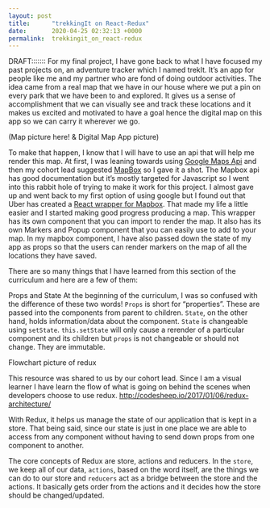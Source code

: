 ```yaml
---
layout: post
title:      "trekkingIt on React-Redux"
date:       2020-04-25 02:32:13 +0000
permalink:  trekkingit_on_react-redux
---
```



DRAFT::::::: For my final project, I have gone back to what I have focused my past projects on, an adventure tracker which I named trekIt. It’s an app for people like me and my partner who are fond of doing outdoor activities. The idea came from a real map that we have in our house where we put a pin on every park that we have been to and explored. It gives us a sense of accomplishment that we can visually see and track these locations and it makes us excited and motivated to have a goal hence the digital map on this app so we can carry it wherever we go.

(Map picture here! & Digital Map App picture)

To make that happen, I know that I will have to use an api that will help me render this map. At first, I was leaning towards using [Google Maps Api](https://developers.google.com/maps/documentation) and then my cohort lead suggested [MapBox](https://www.mapbox.com/) so I gave it a shot. The Mapbox api has good documentation but it’s mostly targeted for Javascript so I went into this rabbit hole of trying to make it work for this project. I almost gave up and went back to my first option of using google but I found out that Uber has created a [React wrapper for Mapbox](https://visgl.github.io/react-map-gl/). That made my life a little easier and I started making good progress producing a map. This wrapper has its own component that you can import to render the map. It also has its own Markers and Popup component that you can easily use to add to your map. In my mapbox component, I have also passed down the state of my app as props so that the users can render markers on the map of all the locations they have saved. 



There are so many things that I have learned from this section of the curriculum and here are a few of them:

Props and State
At the beginning of the curriculum, I was so confused with the difference of these two words! `Props` is short for “properties”. These are passed into the components from parent to children. `State`, on the other hand, holds information/data about the component. `State` is changeable using `setState`. `this.setState` will only cause a rerender of a particular component and its children but `props` is not changeable or should not change. They are immutable. 

Flowchart picture of redux

This resource was shared to us by our cohort lead. Since I am a visual learner I have learn the flow of what is going on behind the scenes when developers choose to use redux. 
http://codesheep.io/2017/01/06/redux-architecture/

With Redux, it helps us manage the state of our application that is kept in a store. That being said, since our state is  just in one place we are able to access from any component without having to send down props from one component to another. 

The core concepts of Redux are store, actions and reducers. In the `store`, we keep all of our data, `actions`, based on the word itself, are the things we can do to our store and `reducers` act as a bridge between the store and the actions. It basically gets order from the actions and it decides how the store should be changed/updated.
 

